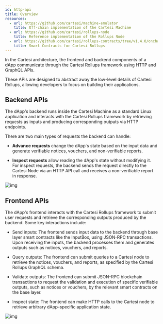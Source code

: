 ```yaml
---
id: http-api
title: Overview
resources:
  - url: https://github.com/cartesi/machine-emulator
    title: Off-chain implementation of the Cartesi Machine
  - url: https://github.com/cartesi/rollups-node
    title: Reference implementation of the Rollups Node
  - url: https://github.com/cartesi/rollups-contracts/tree/v1.4.0/onchain/rollups/contracts
    title: Smart Contracts for Cartesi Rollups
---
```


In the Cartesi architecture, the frontend and backend components of a dApp communicate through the Cartesi Rollups framework using HTTP and GraphQL APIs. 

These APIs are designed to abstract away the low-level details of Cartesi Rollups, allowing developers to focus on building their applications.

## Backend APIs

The dApp's backend runs inside the Cartesi Machine as a standard Linux application and interacts with the Cartesi Rollups framework by retrieving requests as inputs and producing corresponding outputs via HTTP endpoints.

There are two main types of requests the backend can handle:


- **Advance requests** change the dApp's state based on the input data and generate verifiable notices, vouchers, and non-verifiable reports. 

- **Inspect requests** allow reading the dApp's state without modifying it. For inspect requests, the backend sends the request directly to the Cartesi Node via an HTTP API call and receives a non-verifiable report in response.


![img](../../../static/img/v1.3/backend.jpg)



## Frontend APIs

The dApp's frontend interacts with the Cartesi Rollups framework to submit user requests and retrieve the corresponding outputs produced by the backend. Some key interactions include:

* Send inputs: The frontend sends input data to the backend through base layer smart contracts like the InputBox, using JSON-RPC transactions. Upon receiving the inputs, the backend processes them and generates outputs such as notices, vouchers, and reports.

* Query outputs: The frontend can submit queries to a Cartesi node to retrieve the notices, vouchers, and reports, as specified by the Cartesi Rollups GraphQL schema.

* Validate outputs: The frontend can submit JSON-RPC blockchain transactions to request the validation and execution of specific verifiable outputs, such as notices or vouchers, by the relevant smart contracts on the base layer.


* Inspect state: The frontend can make HTTP calls to the Cartesi node to retrieve arbitrary dApp-specific application state.

![img](../../../static/img/v1.3/frontend.jpg)
